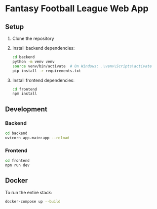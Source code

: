 # Fantasy Football League Web App

## Setup

1. Clone the repository
2. Install backend dependencies:
   ```bash
   cd backend
   python -m venv venv
   source venv/bin/activate  # On Windows: .\venv\Scripts\activate
   pip install -r requirements.txt
   ```

3. Install frontend dependencies:
   ```bash
   cd frontend
   npm install
   ```

## Development

### Backend
```bash
cd backend
uvicorn app.main:app --reload
```

### Frontend
```bash
cd frontend
npm run dev
```

## Docker
To run the entire stack:
```bash
docker-compose up --build
```
